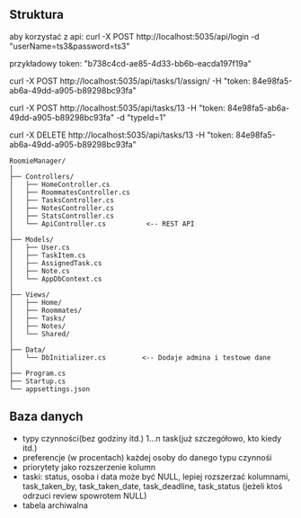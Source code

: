 ## Struktura

aby korzystać z api:
curl -X POST http://localhost:5035/api/login -d "userName=ts3&password=ts3"

przykładowy token:
"b738c4cd-ae85-4d33-bb6b-eacda197f19a"

curl -X POST http://localhost:5035/api/tasks/1/assign/ -H "token: 84e98fa5-ab6a-49dd-a905-b89298bc93fa"

curl -X POST http://localhost:5035/api/tasks/13 -H "token: 84e98fa5-ab6a-49dd-a905-b89298bc93fa" -d "typeId=1"


curl -X DELETE http://localhost:5035/api/tasks/13 -H "token: 84e98fa5-ab6a-49dd-a905-b89298bc93fa" 


```postgresql
RoomieManager/
│
├── Controllers/
│   ├── HomeController.cs
│   ├── RoommatesController.cs
│   ├── TasksController.cs
│   ├── NotesController.cs
│   ├── StatsController.cs
│   └── ApiController.cs          <-- REST API
│
├── Models/
│   ├── User.cs
│   ├── TaskItem.cs
│   ├── AssignedTask.cs
│   ├── Note.cs
│   └── AppDbContext.cs
│
├── Views/
│   ├── Home/
│   ├── Roommates/
│   ├── Tasks/
│   ├── Notes/
│   └── Shared/
│
├── Data/
│   └── DbInitializer.cs         <-- Dodaje admina i testowe dane
│
├── Program.cs
├── Startup.cs
└── appsettings.json
```


## Baza danych
* typy czynności(bez godziny itd.) 1...n task(już szczegółowo, kto kiedy itd.)
* preferencje (w procentach) każdej osoby do danego typu czynnośi
* priorytety jako rozszerzenie kolumn
* taski: status, osoba i data może być NULL, lepiej rozszerzać kolumnami, task_taken_by, task_taken_date, task_deadline, task_status (jeżeli ktoś odrzuci review spowrotem NULL)
* tabela archiwalna
